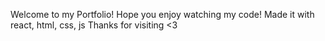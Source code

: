 Welcome to my Portfolio! 
Hope you enjoy watching my code! 
Made it with react, html, css, js 
Thanks for visiting <3
